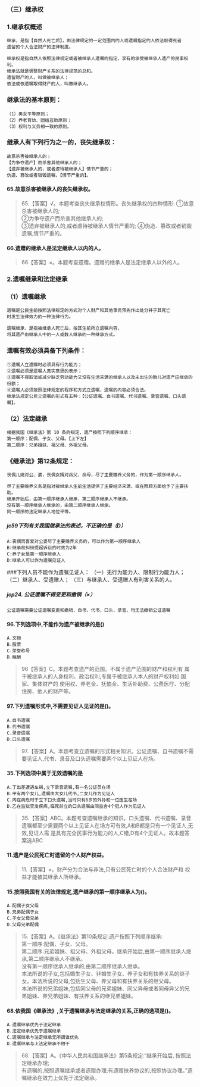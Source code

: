 ### （三）继承权
### 1.继承权概述
    继承，是指【自然人死亡后】，由法律规定的一定范围内的人或遗嘱指定的人依法取得死者
    遗留的个人合法财产的法律制度。
    
    继承权是指自然人依照法律规定或者被继承人遗嘱的指定，享有的承受被继承人遗产的民事权利。
    继承法就是调整财产关系的法律规范的总和。
    遗留财产的人，叫做被继承人；
    依法或依遗嘱取得财产的人，叫做继承人。
    
### 继承法的基本原则：
    （1）男女平等原则；
    （2）养老育幼、团结互助原则；
    （3）权利与义务相一致的原则。
    
### 继承人有下列行为之一的，丧失继承权：
    故意杀害被继承人的；
    【为争夺遗产】而杀害其他继承人的；
    【遗弃被继承人的，或者虐待被继承人】情节严重的；
    伪造、篡改或者销毁遗嘱，【情节严重的】。
    
#### 65.故意杀害被继承人的丧失继承权。
>   65.【答案】√。本题考查丧失继承权情形。丧失继承权的四种情形:
    ①故意杀害被继承人的;    
    ②为争夺遗产而杀害其他继承人的;    
    ③遗弃被继承人的,或者虐待被继承人情节严重的;
    ④伪造、篡改或者销毁遗嘱,情节严重的。   


#### 66.遗赠的继承人是法定继承人以内的人。
>   66【答案】×。本题考查遗赠。遗赠的继承人是法定继承人以外的人。
    
### 2.遗嘱继承和法定继承
### （1）遗嘱继承
    遗嘱是公民生前按照法律规定的方式对个人财产和其他事务预先作出处分并于其死亡
    时发生法律效力的一种法律行为。

    遗嘱继承，是指被继承人死亡后，按其生前所立遗嘱内容，
    将其遗产由继承人中的一人或数人继承的一种继承方式。
    
### 遗嘱有效必须具备下列条件：
    ①遗嘱人立遗嘱时必须具有行为能力；
    ②遗嘱必须是遗嘱人真实意思的表示；
    ③遗嘱不得取消或减少缺乏劳动能力又没有生活来源的继承人以及未出生的胎儿对遗产应继承的份额；
    ④遗嘱人必须按照法律规定的程序和方式立遗嘱，遗嘱的内容必须合法。
    继承法规定公民立遗嘱的形式有五种：【公证遗嘱、自书遗嘱、代书遗嘱、录音遗嘱、口头遗嘱】。
    
### （2）法定继承
    根据我国《继承法》第 10 条的规定，遗产按照下列顺序继承：
    第一顺序：配偶、子女、父母。【上下左】
    第二顺序：兄弟姐妹、祖父母、外祖父母。
    
### 《继承法》第12条规定：
    丧偶儿媳对公、婆，丧偶女婿对岳父、岳母，尽了主要赡养义务的，作为第一顺序继承人。
    
    尽了主要赡养义务是指对被继承人生前生活提供了主要经济来源，或在照顾方面给予了主要扶助。
    继承开始后，由第一顺序继承人继承，第二顺序继承人不继承。
    没有第一顺序继承人继承的，由第二顺序继承人继承。
    同一顺序的法定继承人地位平等。

##### jc59下列有关我国继承法的表述，不正确的是（D）
    A:丧偶而喜爱对公婆尽了主要赡养义务的，可以作为第一顺序继承人
    B:继承权纠纷提起诉讼的时效为2年
    C:养子女是第一顺序继承人
    D:继承人可以作为遗嘱见证人
    
###下列人员不能作为遗嘱见证人：
    （一）无行为能力人、限制行为能力人；
    （二）继承人、受遗赠人；
    （三）与继承人、受遗赠人有利害关系的人。

##### jcp24. 公证遗嘱不得变更和撤销（×）
    公证遗嘱需要公证遗嘱变更和撤销，自书，代书，口头，录音，均无法撤销公证遗嘱

#### 96.下列选项中,不能作为遗产被继承的是()
    A.文物
    B.股票
    C.荣誉称号
    D.稿酬
>   96【答案】C。本题考查遗产的范围。不属于遗产范围的财产和权利有
    属于被继承人的人身权利、政治权利,专属于被继承人本人的财产权利如:国家、集体财产的
    使用权、养老金、抚恤金、生活补助费、公费医疗、分配住房、他人的财产等。


#### 97.下列遗嘱形式中,不需要见证人见证的是()。
    A.自书遗嘱
    B.代书遗嘱
    C.录音遗嘱
    D.口头遗嘱
>   97.【答案】A。本题考查立遗嘱的形式相关知识。公证遗嘱、自书遗嘱不需
要见证人,代书、录音及口头遗嘱需要两个以上见证人在场。

#### 35.下列选项中属于无效遗嘱的是
    A.丁出差遭遇车祸,立下录音遗嘱,有一名公证员在场
    B.甲有两个女儿,遗嘱由大女儿代书,二女儿作为见证人
    C.丙在病危时于立下口头遗嘱,当时只有6岁的外孙和一位医生在场
    D.乙在监狱突发疾病,临死前立的口头遗嘱由同监舍4个犯人作为见证人
>   35.【答案】ABC。本题考查遗嘱继承的知识。口头遗嘱、代书遗嘱、录音
    遗嘱都至少需要两个以上见证人在场方可有效,A和B都是只有一个见证人,无效,见证人需
    是具有完全民事行为能力的人,C错,D有4个见证人。故本题答案选ABC

#### 11.遗产是公民死亡时遗留的个人财产权益。
>   11.【答案】×。财产分为合法与非法,只有公民死亡时的个人合法财产和
    权益才能被其继承人所继承。

#### 15.按照我国有关的法律规定,遗产继承的第一顺序继承人为()。
    A.配偶子女父母
    B.兄弟配偶子女
    C.子女父母兄弟
    D.父母兄弟配偶
>   15.【答案】A。《继承法》第10条规定:遗产按照下列顺序继承:   
第一顺序:配偶、子女、父母。      
第二顺序:兄弟姐妹、祖父母、外祖父母。继承开始后,由第一顺序继承人继承,第二顺序继承人不继承。      
没有第一顺序继承人继承的,由第二顺序继承人继承。      
本法所说的子女,包括婚生子女、非婚生子女、养子女和有扶养关系的继子女。本法所说的父母,包括生父母、养父母和有扶养关系的继父母。      
本法所说的兄弟姐妹,包括同父母的兄弟姐妹、同父异母或者同母异父的兄弟姐妹、养兄弟姐妹、有扶养关系的继兄弟姐妹。    

#### 68.依我国《继承法》,关于遗嘱继承与法定继承的关系,正确的选项是()。
    A.遗嘱继承优先于法定继承
    B.法定继承优先于遗嘱继承
    C.遗嘱继承与法定继承无所谓谁优先
    D.遗嘱继承与上法定继承不相干
>   68.【答案】A。《中华人民共和国继承法》第5条规定:“继承开始后,
按照法定继承办理;    
有遗嘱的,按照遗嘱继承或者遗赠办理;有遗赠扶养协议的,按照协议办理。”遗嘱继承在效力上优先于法定继承。






    
